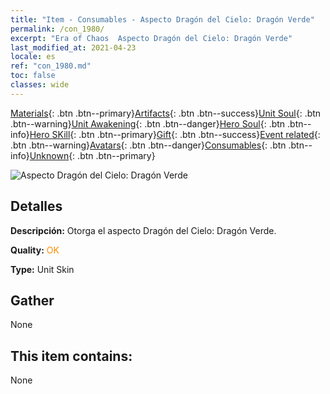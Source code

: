 ```yaml
---
title: "Item - Consumables - Aspecto Dragón del Cielo: Dragón Verde"
permalink: /con_1980/
excerpt: "Era of Chaos  Aspecto Dragón del Cielo: Dragón Verde"
last_modified_at: 2021-04-23
locale: es
ref: "con_1980.md"
toc: false
classes: wide
---
```

 [Materials](/ItemsES/){: .btn .btn--primary}[Artifacts](/ItemsES/Artifacts/){: .btn .btn--success}[Unit Soul](/ItemsES/UnitSoul/){: .btn .btn--warning}[Unit Awakening](/ItemsES/UnitAwakening/){: .btn .btn--danger}[Hero Soul](/ItemsES/HeroSoul/){: .btn .btn--info}[Hero SKill](/ItemsES/HeroSkill/){: .btn .btn--primary}[Gift](/ItemsES/Gift/){: .btn .btn--success}[Event related](/ItemsES/Events/){: .btn .btn--warning}[Avatars](/ItemsES/Avatars/){: .btn .btn--danger}[Consumables](/ItemsES/Consumables/){: .btn .btn--info}[Unknown](/ItemsES/Unknown/){: .btn .btn--primary}

 ![Aspecto Dragón del Cielo: Dragón Verde](/images/u/ti_lvlongpifu.jpg)

## Detalles
 **Descripción:** Otorga el aspecto Dragón del Cielo: Dragón Verde.

 **Quality:** <span style="color: #FF8C00">OK</span>

 **Type:** Unit Skin

## Gather

  None

## This item contains:

  None

